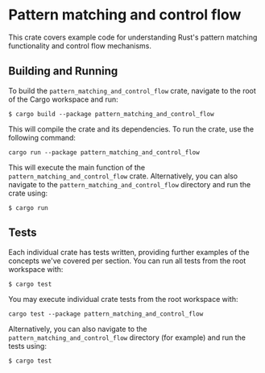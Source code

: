 # Pattern matching and control flow
This crate covers example code for understanding Rust's pattern matching functionality and control flow mechanisms.

## Building and Running

To build the `pattern_matching_and_control_flow` crate, navigate to the root of the Cargo workspace and run:

```
$ cargo build --package pattern_matching_and_control_flow
```

This will compile the crate and its dependencies. To run the crate, use the following command:

```
cargo run --package pattern_matching_and_control_flow
```

This will execute the main function of the `pattern_matching_and_control_flow` crate. Alternatively, you can also navigate to the `pattern_matching_and_control_flow` directory and run the crate using:

```
$ cargo run
```

## Tests
Each individual crate has tests written, providing further examples of the concepts we've covered per section. You can run all tests from the root workspace with:

```
$ cargo test
```

You may execute individual crate tests from the root workspace with:

```
cargo test --package pattern_matching_and_control_flow
```

Alternatively, you can also navigate to the `pattern_matching_and_control_flow` directory (for example) and run the tests using:

```
$ cargo test
```